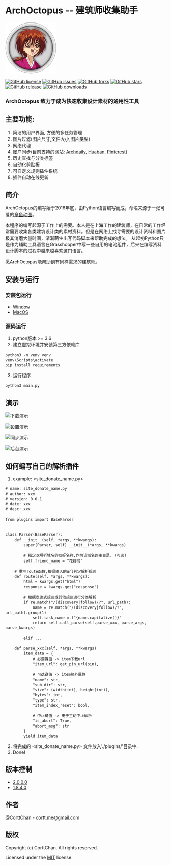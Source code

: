 

# ArchOctopus -- 建筑师收集助手
![Profile image for ArchOctopus](./gui/resource/icons/profile-160x.png)

<!-- PROJECT SHIELDS -->

[![GitHub license](https://img.shields.io/github/license/CorttChan/ArchOctopus?style=flat-square)](https://github.com/CorttChan/ArchOctopus/blob/main/LICENSE)
[![GitHub issues](https://img.shields.io/github/issues/CorttChan/ArchOctopus?style=flat-square&logo=github)](https://github.com/CorttChan/ArchOctopus/issues)
[![GitHub forks](https://img.shields.io/github/forks/CorttChan/ArchOctopus?style=flat-square&logo=github)](https://github.com/CorttChan/ArchOctopus/network)
[![GitHub stars](https://img.shields.io/github/stars/CorttChan/ArchOctopus?style=flat-square&logo=github)](https://github.com/CorttChan/ArchOctopus/stargazers)
[![GitHub release](https://img.shields.io/github/v/release/CorttChan/ArchOctopus.svg?style=flat-square&logo=github)](https://github.com/CorttChan/ArchOctopus/releases/latest)
[![GitHub downloads](https://img.shields.io/github/downloads/CorttChan/ArchOctopus/total.svg?style=flat-square&logo=github)](https://github.com/CorttChan/ArchOctopus/releases/latest)

### ArchOctopus 致力于成为快速收集设计素材的通用性工具  

## 主要功能:
1. 简洁的用户界面, 方便的多任务管理
2. 图片过滤(图片尺寸,文件大小,图片类型)
3. 网络代理
4. 账户同步(目前支持的网站: [Archdaily](https://www.archdaily.cn/cn), [Huaban](https://huaban.com/), [Pinterest](https://www.pinterest.com/))
5. 历史查找与分类标签
6. 自动化剪贴板
7. 可自定义规则插件系统
8. 插件自动在线更新

## 简介
ArchOctopus的编写始于2016年底，由Python语言编写而成，命名来源于一张可爱的[章鱼动图](https://dribbble.com/shots/1808172-Octopus-ish-guy-Swim-Cycle/attachments/8990689?mode=media)。

本程序的编写起源于工作上的需要。本人是在上海工作的建筑师，在日常的工作经常需要收集各类建筑设计类的素材资料。但是在网络上找寻需要的设计资料和图片极其消磨大量时间，渐渐萌生出写代码脚本来帮助完成的想法。
从起初Python只是作为辅助工具语言在Grasshopper中写一些自用的电池组件，后来在编写资料设计脚本的过程中越来越喜欢这门语言。

愿ArchOctopus能帮助到有同样需求的建筑师。

## 安装与运行
### 安装包运行
- [Window]()
- [MacOS]()

### 源码运行
1. python版本 >= 3.6
2. 建立虚拟环境并安装第三方依赖库
```commandline
python3 -m venv venv
venv\Scripts\activate
pip install requirements
```
3. 运行程序
```commandline
python3 main.py
```

## 演示
![下载演示](./demo/octopus_icon.png)

![设置演示](./demo/octopus_icon.png)

![同步演示](./demo/octopus_icon.png)

![后台演示](./demo/octopus_icon.png)


## 如何编写自己的解析插件
1. example: <site_donate_name.py>
```commandline
# name: site_donate_name.py
# author: xxx
# version: 0.0.1
# date: xxx
# desc: xxx

from plugins import BaseParser


class Parser(BaseParser):
    def __init__(self, *args, **kwargs):
        super(Parser, self).__init__(*args, **kwargs)
        
        # 指定改解析域名的友好名称,作为该域名的主目录. (可选)
        self.friend_name = "花瓣网"
    
    # 重写route函数,根据输入的url判定解析规则
    def route(self, *args, **kwargs):
        html = kwargs.get("html")
        response = kwargs.get("response")
        
        # 根据表达式规则或其他规则进行分类解析
        if re.match("/(discovery|follow)/?", url_path):
            name = re.match("/(discovery|follow)/?", url_path).group(1)
            self.task_name = f"{name.capitalize()}"
            return self.call_parse(self.parse_xxx, parse_args, parse_kwargs)
            
        elif ...
        
    def parse_xxx(self, *args, **kwargs)
        item_data = {
            # 必要键值 -> item下载url
            "item_url": get_pin_url(pin),
            
            # 可选键值 -> item额外属性
            "name": str,
            "sub_dir": str, 
            "size": (width(int), height(int)),
            "bytes": int,
            "type": str,
            "item_index_reset": bool,
            
            # 中止键值 -> 用于主动中止解析
            "is_abort": True,
            "abort_msg": str
        }
        yield item_data
```
2. 将完成的 <site_donate_name.py> 文件放入'./plugins/'目录中.
3. Done!


## 版本控制
- [2.0.0.0]()
- [1.8.4.0]()

## 作者
[@CorttChan](http://www.cortt.me) - cortt.me@gmail.com

## 版权
Copyright (c) CorttChan. All rights reserved.

Licensed under the [MIT](LICENSE) license.
